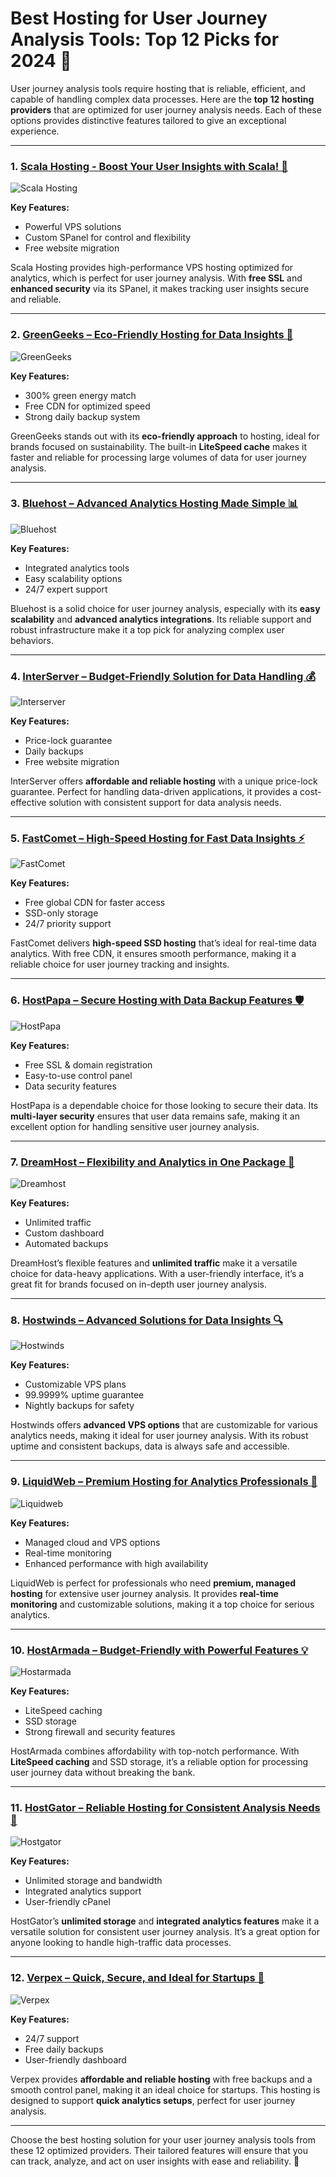 # Best Hosting for User Journey Analysis Tools: Top 12 Picks for 2024 🚀

User journey analysis tools require hosting that is reliable, efficient, and capable of handling complex data processes. Here are the **top 12 hosting providers** that are optimized for user journey analysis needs. Each of these options provides distinctive features tailored to give an exceptional experience.

---

### 1. [Scala Hosting - Boost Your User Insights with Scala! 🚀](https://snipitx.com/scala-jy)
![Scala Hosting](https://i.imgur.com/uJ5JIK3.png "Scala Web Hosting")

**Key Features:**
- Powerful VPS solutions
- Custom SPanel for control and flexibility
- Free website migration

Scala Hosting provides high-performance VPS hosting optimized for analytics, which is perfect for user journey analysis. With **free SSL** and **enhanced security** via its SPanel, it makes tracking user insights secure and reliable.

---

### 2. [GreenGeeks – Eco-Friendly Hosting for Data Insights 🌱](https://snipitx.com/greengeeks-jy)
![GreenGeeks](https://i.imgur.com/eEwuntu.jpg "GreenGeeks Hosting")

**Key Features:**
- 300% green energy match
- Free CDN for optimized speed
- Strong daily backup system

GreenGeeks stands out with its **eco-friendly approach** to hosting, ideal for brands focused on sustainability. The built-in **LiteSpeed cache** makes it faster and reliable for processing large volumes of data for user journey analysis.

---

### 3. [Bluehost – Advanced Analytics Hosting Made Simple 📊](https://snipitx.com/bluehost-jy)
![Bluehost](https://i.imgur.com/PasFF9E.jpeg "Bluehost Hosting")

**Key Features:**
- Integrated analytics tools
- Easy scalability options
- 24/7 expert support

Bluehost is a solid choice for user journey analysis, especially with its **easy scalability** and **advanced analytics integrations**. Its reliable support and robust infrastructure make it a top pick for analyzing complex user behaviors.

---

### 4. [InterServer – Budget-Friendly Solution for Data Handling 💰](https://snipitx.com/interserver-jy)
![Interserver](https://i.imgur.com/OM5dOEW.jpeg "Interserver Hosting")

**Key Features:**
- Price-lock guarantee
- Daily backups
- Free website migration

InterServer offers **affordable and reliable hosting** with a unique price-lock guarantee. Perfect for handling data-driven applications, it provides a cost-effective solution with consistent support for data analysis needs.

---

### 5. [FastComet – High-Speed Hosting for Fast Data Insights ⚡](https://snipitx.com/fastcomet-jy)
![FastComet](https://i.imgur.com/7qgXuWp.png "FastComet Hosting")

**Key Features:**
- Free global CDN for faster access
- SSD-only storage
- 24/7 priority support

FastComet delivers **high-speed SSD hosting** that’s ideal for real-time data analytics. With free CDN, it ensures smooth performance, making it a reliable choice for user journey tracking and insights.

---

### 6. [HostPapa – Secure Hosting with Data Backup Features 🛡️](https://snipitx.com/hostpapa-jy)
![HostPapa](https://i.imgur.com/ouDTkvl.jpeg "HostPapa Hosting")

**Key Features:**
- Free SSL & domain registration
- Easy-to-use control panel
- Data security features

HostPapa is a dependable choice for those looking to secure their data. Its **multi-layer security** ensures that user data remains safe, making it an excellent option for handling sensitive user journey analysis.

---

### 7. [DreamHost – Flexibility and Analytics in One Package 🎉](https://snipitx.com/dreamhost-jy)
![Dreamhost](https://i.imgur.com/rXIg8ip.jpeg "Dreamhost Hosting")

**Key Features:**
- Unlimited traffic
- Custom dashboard
- Automated backups

DreamHost’s flexible features and **unlimited traffic** make it a versatile choice for data-heavy applications. With a user-friendly interface, it’s a great fit for brands focused on in-depth user journey analysis.

---

### 8. [Hostwinds – Advanced Solutions for Data Insights 🔍](https://snipitx.com/hostwinds-jy)
![Hostwinds](https://i.imgur.com/53aSNXx.jpeg "Hostwinds Hosting")

**Key Features:**
- Customizable VPS plans
- 99.9999% uptime guarantee
- Nightly backups for safety

Hostwinds offers **advanced VPS options** that are customizable for various analytics needs, making it ideal for user journey analysis. With its robust uptime and consistent backups, data is always safe and accessible.

---

### 9. [LiquidWeb – Premium Hosting for Analytics Professionals 💼](https://snipitx.com/liquidweb-jy)
![Liquidweb](https://i.imgur.com/4IvT9SC.jpeg "Liquidweb Hosting")

**Key Features:**
- Managed cloud and VPS options
- Real-time monitoring
- Enhanced performance with high availability

LiquidWeb is perfect for professionals who need **premium, managed hosting** for extensive user journey analysis. It provides **real-time monitoring** and customizable solutions, making it a top choice for serious analytics.

---

### 10. [HostArmada – Budget-Friendly with Powerful Features 💡](https://snipitx.com/hostarmada-jy)
![Hostarmada](https://i.imgur.com/KFbdf3o.jpeg "Hostarmada Hosting")

**Key Features:**
- LiteSpeed caching
- SSD storage
- Strong firewall and security features

HostArmada combines affordability with top-notch performance. With **LiteSpeed caching** and SSD storage, it’s a reliable option for processing user journey data without breaking the bank.

---

### 11. [HostGator – Reliable Hosting for Consistent Analysis Needs 🔧](https://snipitx.com/hostgator-jy)
![Hostgator](https://i.imgur.com/BcVkH57.jpeg "Hostgator Hosting")

**Key Features:**
- Unlimited storage and bandwidth
- Integrated analytics support
- User-friendly cPanel

HostGator’s **unlimited storage** and **integrated analytics features** make it a versatile solution for consistent user journey analysis. It’s a great option for anyone looking to handle high-traffic data processes.

---

### 12. [Verpex – Quick, Secure, and Ideal for Startups 🚀](https://snipitx.com/verpex-jy)
![Verpex](https://i.imgur.com/6x5LhiS.jpeg "Verpex Hosting")

**Key Features:**
- 24/7 support
- Free daily backups
- User-friendly dashboard

Verpex provides **affordable and reliable hosting** with free backups and a smooth control panel, making it an ideal choice for startups. This hosting is designed to support **quick analytics setups**, perfect for user journey analysis.

---

Choose the best hosting solution for your user journey analysis tools from these 12 optimized providers. Their tailored features will ensure that you can track, analyze, and act on user insights with ease and reliability. 🌟
 
